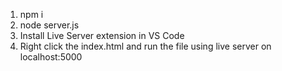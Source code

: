 1. npm i
2. node server.js
3. Install Live Server extension in VS Code
4. Right click the index.html and run the file using live server on localhost:5000